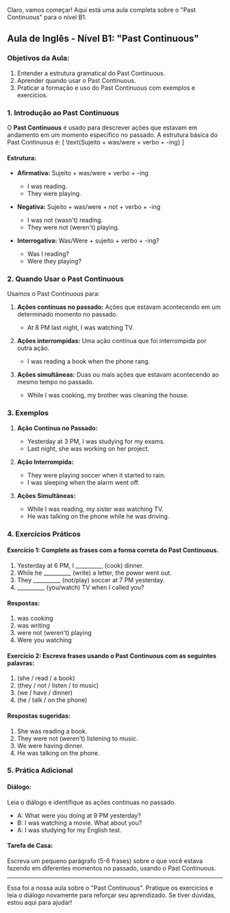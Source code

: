 Claro, vamos começar! Aqui está uma aula completa sobre o "Past Continuous" para o nível B1.

## Aula de Inglês - Nível B1: "Past Continuous"

### Objetivos da Aula:

1. Entender a estrutura gramatical do Past Continuous.
2. Aprender quando usar o Past Continuous.
3. Praticar a formação e uso do Past Continuous com exemplos e exercícios.

### 1. Introdução ao Past Continuous

O **Past Continuous** é usado para descrever ações que estavam em andamento em um momento específico no passado. A estrutura básica do Past Continuous é:
\[ \text{Sujeito + was/were + verbo + -ing} \]

#### Estrutura:

- **Afirmativa:** Sujeito + was/were + verbo + -ing
  
  - I was reading.
  - They were playing.

- **Negativa:** Sujeito + was/were + not + verbo + -ing
  
  - I was not (wasn't) reading.
  - They were not (weren't) playing.

- **Interrogativa:** Was/Were + sujeito + verbo + -ing?
  
  - Was I reading?
  - Were they playing?

### 2. Quando Usar o Past Continuous

Usamos o Past Continuous para:

1. **Ações contínuas no passado:** Ações que estavam acontecendo em um determinado momento no passado.
   
   - At 8 PM last night, I was watching TV.

2. **Ações interrompidas:** Uma ação contínua que foi interrompida por outra ação.
   
   - I was reading a book when the phone rang.

3. **Ações simultâneas:** Duas ou mais ações que estavam acontecendo ao mesmo tempo no passado.
   
   - While I was cooking, my brother was cleaning the house.

### 3. Exemplos

1. **Ação Contínua no Passado:**
   
   - Yesterday at 3 PM, I was studying for my exams.
   - Last night, she was working on her project.

2. **Ação Interrompida:**
   
   - They were playing soccer when it started to rain.
   - I was sleeping when the alarm went off.

3. **Ações Simultâneas:**
   
   - While I was reading, my sister was watching TV.
   - He was talking on the phone while he was driving.

### 4. Exercícios Práticos

#### Exercício 1: Complete as frases com a forma correta do Past Continuous.

1. Yesterday at 6 PM, I __________ (cook) dinner.
2. While he __________ (write) a letter, the power went out.
3. They __________ (not/play) soccer at 7 PM yesterday.
4. __________ (you/watch) TV when I called you?

#### Respostas:

1. was cooking
2. was writing
3. were not (weren't) playing
4. Were you watching

#### Exercício 2: Escreva frases usando o Past Continuous com as seguintes palavras:

1. (she / read / a book)
2. (they / not / listen / to music)
3. (we / have / dinner)
4. (he / talk / on the phone)

#### Respostas sugeridas:

1. She was reading a book.
2. They were not (weren't) listening to music.
3. We were having dinner.
4. He was talking on the phone.

### 5. Prática Adicional

#### Diálogo:

Leia o diálogo e identifique as ações contínuas no passado.

- A: What were you doing at 9 PM yesterday?
- B: I was watching a movie. What about you?
- A: I was studying for my English test.

#### Tarefa de Casa:

Escreva um pequeno parágrafo (5-6 frases) sobre o que você estava fazendo em diferentes momentos no passado, usando o Past Continuous.

---

Essa foi a nossa aula sobre o "Past Continuous". Pratique os exercícios e leia o diálogo novamente para reforçar seu aprendizado. Se tiver dúvidas, estou aqui para ajudar!
